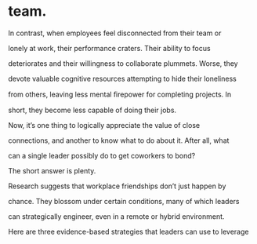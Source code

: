 # team.

In contrast, when employees feel disconnected from their team or

lonely at work, their performance craters. Their ability to focus

deteriorates and their willingness to collaborate plummets. Worse, they

devote valuable cognitive resources attempting to hide their loneliness

from others, leaving less mental ﬁrepower for completing projects. In

short, they become less capable of doing their jobs.

Now, it’s one thing to logically appreciate the value of close

connections, and another to know what to do about it. After all, what

can a single leader possibly do to get coworkers to bond?

The short answer is plenty.

Research suggests that workplace friendships don’t just happen by

chance. They blossom under certain conditions, many of which leaders

can strategically engineer, even in a remote or hybrid environment.

Here are three evidence-based strategies that leaders can use to leverage